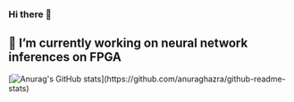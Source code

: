 ### Hi there 👋
## 🔭 I’m currently working on neural network inferences on FPGA

[![Anurag's GitHub stats](https://github-readme-stats.vercel.app/api?username=Gabriele-bot&show_icons=true&theme=chartreuse-dark&line_height=27")](https://github.com/anuraghazra/github-readme-stats)

<!--
<img src = "https://github-readme-stats.vercel.app/api/top-langs/?username=Gabriele-bot&hide=Jupyter Notebook,TeX,java,html,Ada,V,C++&theme=chartreuse-dark" alt="Drawing" style="height: 150px">
-->
<!--
**Gabriele-bot/Gabriele-bot** is a ✨ _special_ ✨ repository because its `README.md` (this file) appears on your GitHub profile.

Here are some ideas to get you started:

- 🔭 I’m currently working on ...
- 🌱 I’m currently learning ...
- 👯 I’m looking to collaborate on ...
- 🤔 I’m looking for help with ...
- 💬 Ask me about ...
- 📫 How to reach me: ...
- 😄 Pronouns: ...
- ⚡ Fun fact: ...
-->
